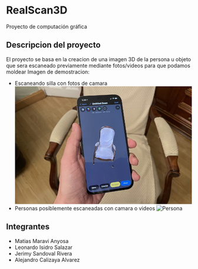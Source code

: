 # RealScan3D

Proyecto de computación gráfica

## Descripcion del proyecto

El proyecto se basa en la creacion de una imagen 3D de la persona u objeto que sera escaneado previamente mediante fotos/videos para que podamos moldear
Imagen de demostracion:

-   Escaneando silla con fotos de camara
    ![Camara](./images/CamaraEscaner.jpg)
-   Personas posiblemente escaneadas con camara o videos
    ![Persona](./images/PersonasEscaneadas.jpg)

## Integrantes

-   Matias Maravi Anyosa
-   Leonardo Isidro Salazar
-   Jerimy Sandoval Rivera
-   Alejandro Calizaya Alvarez
